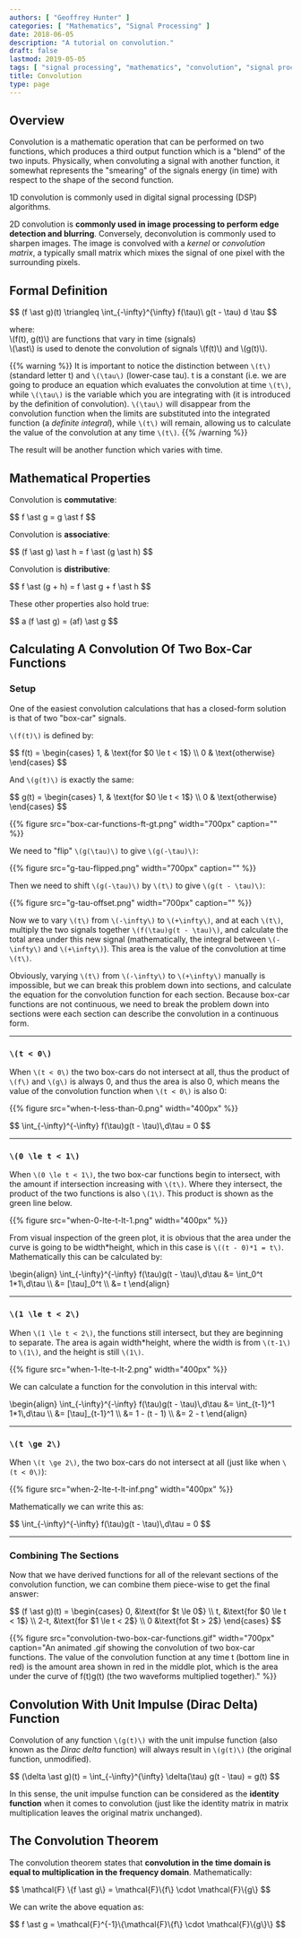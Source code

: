 ```yaml
---
authors: [ "Geoffrey Hunter" ]
categories: [ "Mathematics", "Signal Processing" ]
date: 2018-06-05
description: "A tutorial on convolution."
draft: false
lastmod: 2019-05-05
tags: [ "signal processing", "mathematics", "convolution", "signal processing", "DSPs", "edge detection", "blurring", "sharpening", "theorem" ]
title: Convolution
type: page
---
```


## Overview

Convolution is a mathematic operation that can be performed on two functions, which produces a third output function which is a "blend" of the two inputs. Physically, when convoluting a signal with another function, it somewhat represents the "smearing" of the signals energy (in time) with respect to the shape of the second function.

1D convolution is commonly used in digital signal processing (DSP) algorithms. 

2D convolution is **commonly used in image processing to perform edge detection and blurring**. Conversely, deconvolution is commonly used to sharpen images. The image is convolved with a _kernel_ or _convolution matrix_, a typically small matrix which mixes the signal of one pixel with the surrounding pixels.

## Formal Definition

<p>$$ (f \ast g)(t) \triangleq \int_{-\infty}^{\infty} f(\tau)\ g(t - \tau) d \tau $$</p>

<p class="centered">
  where:<br/>
  \(f(t), g(t)\) are functions that vary in time (signals)<br/>
  \(\ast\) is used to denote the convolution of signals \(f(t)\) and \(g(t)\).
</p>

{{% warning %}}
It is important to notice the distinction between `\(t\)` (standard letter t) and `\(\tau\)` (lower-case tau). t is a constant (i.e. we are going to produce an equation which evaluates the convolution at time `\(t\)`, while `\(\tau\)` is the variable which you are integrating with (it is introduced by the definition of convolution). `\(\tau\)` will disappear from the convolution function when the limits are substituted into the integrated function (a _definite integral_), while `\(t\)` will remain, allowing us to calculate the value of the convolution at any time `\(t\)`.
{{% /warning %}}

The result will be another function which varies with time.

## Mathematical Properties

Convolution is **commutative**:

<p>$$ f \ast g = g \ast f $$</p>

Convolution is **associative**:

<p>$$ (f \ast g) \ast h = f \ast (g \ast h) $$</p>

Convolution is **distributive**:

<p>$$ f \ast (g + h) = f \ast g + f \ast h $$</p>

These other properties also hold true:

<p>$$ a (f \ast g) = (af) \ast g $$</p>

## Calculating A Convolution Of Two Box-Car Functions

### Setup

One of the easiest convolution calculations that has a closed-form solution is that of two "box-car" signals.

`\(f(t)\)` is defined by:

<p>$$ f(t) =
\begin{cases}
1, & \text{for $0 \le t < 1$} \\
0 & \text{otherwise}
\end{cases}
$$</p>

And `\(g(t)\)` is exactly the same:

<p>$$ g(t) =
\begin{cases}
1, & \text{for $0 \le t < 1$} \\
0 & \text{otherwise}
\end{cases}
$$</p>

{{% figure src="box-car-functions-ft-gt.png" width="700px" caption="" %}}

We need to "flip" `\(g(\tau)\)` to give `\(g(-\tau)\)`:

{{% figure src="g-tau-flipped.png" width="700px" caption="" %}}

Then we need to shift `\(g(-\tau)\)` by `\(t\)` to give `\(g(t - \tau)\)`:

{{% figure src="g-tau-offset.png" width="700px" caption="" %}}

Now we to vary `\(t\)` from `\(-\infty\)` to `\(+\infty\)`, and at each `\(t\)`, multiply the two signals together `\(f(\tau)g(t - \tau)\)`, and calculate the total area under this new signal (mathematically, the integral between `\(-\infty\)` and `\(+\infty\)`). This area is the value of the convolution at time `\(t\)`. 

Obviously, varying `\(t\)` from `\(-\infty\)` to `\(+\infty\)` manually is impossible, but we can break this problem down into sections, and calculate the equation for the convolution function for each section. Because box-car functions are not continuous, we need to break the problem down into sections were each section can describe the convolution in a continuous form.

---

### `\(t < 0\)`

When `\(t < 0\)` the two box-cars do not intersect at all, thus the product of `\(f\)` and `\(g\)` is always 0, and thus the area is also 0, which means the value of the convolution function when `\(t < 0\)` is also 0:

{{% figure src="when-t-less-than-0.png" width="400px" %}}

<p>$$
  \int_{-\infty}^{-\infty} f(\tau)g(t - \tau)\,d\tau = 0
$$</p>

---

### `\(0 \le t < 1\)`

When `\(0 \le t < 1\)`, the two box-car functions begin to intersect, with the amount if intersection increasing with `\(t\)`. Where they intersect, the product of the two functions is also `\(1\)`. This product is shown as the green line below.

{{% figure src="when-0-lte-t-lt-1.png" width="400px" %}}

From visual inspection of the green plot, it is obvious that the area under the curve is going to be width*height, which in this case is `\((t - 0)*1 = t\)`. Mathematically this can be calculated by:

<p>\begin{align}
\int_{-\infty}^{-\infty} f(\tau)g(t - \tau)\,d\tau &= \int_0^t 1*1\,d\tau \\
&= [\tau]_0^t \\
&= t
\end{align}</p>

---

### `\(1 \le t < 2\)`

When `\(1 \le t < 2\)`, the functions still intersect, but they are beginning to separate. The area is again width*height, where the width is from `\(t-1\)` to `\(1\)`, and the height is still `\(1\)`.

{{% figure src="when-1-lte-t-lt-2.png" width="400px" %}}

We can calculate a function for the convolution in this interval with:

<p>\begin{align}
\int_{-\infty}^{-\infty} f(\tau)g(t - \tau)\,d\tau &= \int_{t-1}^1 1*1\,d\tau \\
&= [\tau]_{t-1}^1 \\
&= 1 - (t - 1) \\
&= 2 - t
\end{align}</p>

---

### `\(t \ge 2\)`

When `\(t \ge 2\)`, the two box-cars do not intersect at all (just like when `\(t < 0\)`):

{{% figure src="when-2-lte-t-lt-inf.png" width="400px" %}}

Mathematically we can write this as:

<p>$$
\int_{-\infty}^{-\infty} f(\tau)g(t - \tau)\,d\tau = 0
$$</p>

---

### Combining The Sections

Now that we have derived functions for all of the relevant sections of the convolution function, we can combine them piece-wise to get the final answer:

<p>$$
(f \ast g)(t) =
\begin{cases}
0, &\text{for $t \le 0$} \\
t, &\text{for $0 \le t < 1$} \\
2-t, &\text{for $1 \le t < 2$} \\
0 &\text{fot $t > 2$}
\end{cases}
$$</p>

{{% figure src="convolution-two-box-car-functions.gif" width="700px" caption="An animated .gif showing the convolution of two box-car functions. The value of the convolution function at any time t (bottom line in red) is the amount area shown in red in the middle plot, which is the area under the curve of f(t)g(t) (the two waveforms multiplied together)." %}}

## Convolution With Unit Impulse (Dirac Delta) Function

Convolution of any function `\(g(t)\)` with the unit impulse function (also known as the _Dirac delta_ function) will always result in `\(g(t)\)` (the original function, unmodified).

<p>$$ (\delta \ast g)(t) = \int_{-\infty}^{\infty} \delta(\tau) g(t - \tau) = g(t) $$</p>

In this sense, the unit impulse function can be considered as the **identity function** when it comes to convolution (just like the identity matrix in matrix multiplication leaves the original matrix unchanged).

## The Convolution Theorem

The convolution theorem states that **convolution in the time domain is equal to multiplication in the frequency domain**. Mathematically:

<p>$$ \mathcal{F} \{f \ast g\} = \mathcal{F}\{f\} \cdot \mathcal{F}\{g\} $$</p>

We can write the above equation as:

<p>$$ f \ast g = \mathcal{F}^{-1}\{\mathcal{F}\{f\} \cdot \mathcal{F}\{g\}\} $$</p>